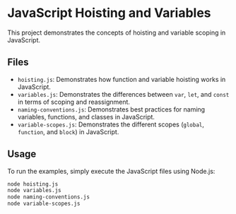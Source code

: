 # JavaScript Hoisting and Variables

This project demonstrates the concepts of hoisting and variable scoping in JavaScript.

## Files

- `hoisting.js`: Demonstrates how function and variable hoisting works in JavaScript.
- `variables.js`: Demonstrates the differences between `var`, `let`, and `const` in terms of scoping and reassignment.
- `naming-conventions.js`: Demonstrates best practices for naming variables, functions, and classes in JavaScript.
- `variable-scopes.js`: Demonstrates the different scopes (`global`, `function`, and `block`) in JavaScript.

## Usage

To run the examples, simply execute the JavaScript files using Node.js:

```sh
node hoisting.js
node variables.js
node naming-conventions.js
node variable-scopes.js